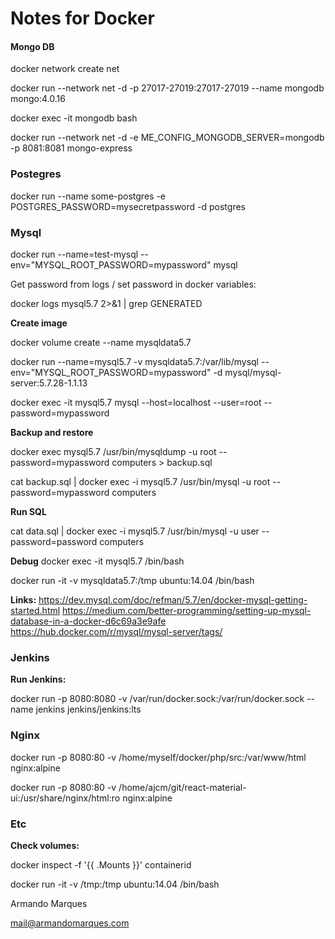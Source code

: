 # Notes for Docker




#### Mongo DB

docker network create net

docker run --network net -d -p 27017-27019:27017-27019 --name mongodb mongo:4.0.16

docker exec -it mongodb bash

docker run --network net  -d -e ME_CONFIG_MONGODB_SERVER=mongodb -p 8081:8081 mongo-express

### Postegres 

docker run --name some-postgres -e POSTGRES_PASSWORD=mysecretpassword -d postgres

### Mysql

docker run  --name=test-mysql --env="MYSQL_ROOT_PASSWORD=mypassword" mysql

Get password  from logs / set  password in docker variables:

docker logs mysql5.7  2>&1 | grep GENERATED


**Create image**

docker volume create --name mysqldata5.7 

docker run --name=mysql5.7  -v mysqldata5.7:/var/lib/mysql --env="MYSQL_ROOT_PASSWORD=mypassword" -d mysql/mysql-server:5.7.28-1.1.13

docker exec -it mysql5.7  mysql --host=localhost --user=root --password=mypassword 


**Backup and restore**

docker exec mysql5.7 /usr/bin/mysqldump -u root --password=mypassword computers > backup.sql

cat backup.sql | docker exec -i mysql5.7 /usr/bin/mysql -u root --password=mypassword computers



**Run SQL**

cat data.sql  | docker exec  -i  mysql5.7 /usr/bin/mysql -u user --password=password  computers

**Debug**
docker exec -it mysql5.7  /bin/bash

docker run -it -v mysqldata5.7:/tmp ubuntu:14.04 /bin/bash





**Links:**
https://dev.mysql.com/doc/refman/5.7/en/docker-mysql-getting-started.html
https://medium.com/better-programming/setting-up-mysql-database-in-a-docker-d6c69a3e9afe
https://hub.docker.com/r/mysql/mysql-server/tags/


### Jenkins

**Run Jenkins:**

docker run -p 8080:8080   -v /var/run/docker.sock:/var/run/docker.sock  --name jenkins jenkins/jenkins:lts

### Nginx
docker run -p 8080:80  -v /home/myself/docker/php/src:/var/www/html nginx:alpine

docker run -p 8080:80  -v /home/ajcm/git/react-material-ui:/usr/share/nginx/html:ro nginx:alpine

### Etc

**Check volumes:**

docker inspect -f '{{ .Mounts }}' containerid

docker run -it -v /tmp:/tmp ubuntu:14.04 /bin/bash






Armando Marques

 mail@armandomarques.com

